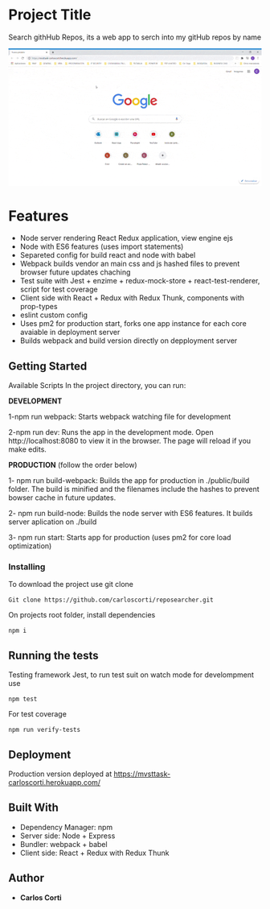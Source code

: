 # Project Title

Search githHub Repos, its a web app to serch into my gitHub repos by name

![GIF](/MVSTTask.CarlosCorti.gif)

# Features

- Node server rendering React Redux application, view engine ejs
- Node with ES6 features (uses import statements)
- Separeted config for build react and node with babel
- Webpack builds vendor an main css and js hashed files to prevent browser future updates chaching
- Test suite with Jest + enzime + redux-mock-store + react-test-renderer, script for test coverage
- Client side with React + Redux with Redux Thunk, components with prop-types
- eslint custom config
- Uses pm2 for production start, forks one app instance for each core avaiable in deployment server
- Builds webpack and build version directly on depployment server

## Getting Started

Available Scripts In the project directory, you can run:

**DEVELOPMENT**

1-npm run webpack: Starts webpack watching file for development

2-npm run dev: Runs the app in the development mode. Open http://localhost:8080 to view it in the browser. The page will reload if you make edits.


**PRODUCTION** (follow the order below)

1- npm run build-webpack: Builds the app for production in ./public/build folder. The build is minified and the filenames include the hashes to prevent bowser cache in future updates.

2- npm run build-node: Builds the node server with ES6 features. It builds server aplication on ./build

3- npm run start: Starts app for production (uses pm2 for core load optimization)

### Installing

To download the project use git clone

```
Git clone https://github.com/carloscorti/reposearcher.git
```

On projects root folder, install dependencies

```
npm i
```

## Running the tests

Testing framework Jest, to run test suit on watch mode for develompment use

```
npm test
```

For test coverage

```
npm run verify-tests
```

## Deployment

Production version deployed at https://mvsttask-carloscorti.herokuapp.com/

## Built With

- Dependency Manager: npm
- Server side: Node + Express
- Bundler: webpack + babel
- Client side: React + Redux with Redux Thunk

## Author

- **Carlos Corti**

